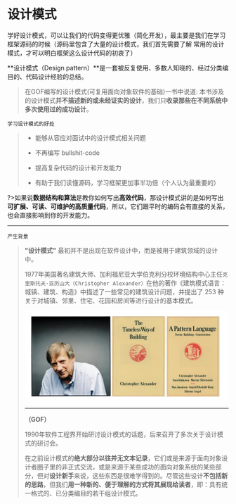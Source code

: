 # 设计模式

学好设计模式，可以让我们的代码变得更优雅（简化开发），最主要是我们在学习框架源码的时候（源码里包含了大量的设计模式，我们首先需要了解 常用的设计模式，才可以明白框架这么设计代码的初衷了）

**设计模式（Design pattern）**是一套被反复使用、多数人知晓的、经过分类编目的、代码设计经验的总结。

> 在GOF编写的设计模式(可复用面向对象软件的基础)一书中说道:  本书涉及的设计模式**并不描述新的或未经证实的设计**，我们只**收录那些在不同系统中多次使用过的成功设计**。

`学习设计模式的好处`

> - 能够从容应对面试中的设计模式相关问题
>
> - 不再编写 bullshit-code
>
> - 提高复杂代码的设计和开发能力
>
> - 有助于我们读懂源码，学习框架更加事半功倍（个人认为最重要的）
>

?>如果说**数据结构和算法**是教你如何写出**高效代码**，那设计模式讲的是如何写出**可扩展、可读、可维护的高质量代码**，所以，它们跟平时的编码会有直接的关系，也会直接影响到你的开发能力。

------

`产生背景`

> **"设计模式"** 最初并不是出现在软件设计中，而是被用于建筑领域的设计中。
>
> 1977年美国著名建筑大师、加利福尼亚大学伯克利分校环境结构中心主任`克里斯托夫·亚历山大（Christopher Alexander）`在他的著作《建筑模式语言：城镇、建筑、构造》中描述了一些常见的建筑设计问题，并提出了 253 种关于对城镇、邻里、住宅、花园和房间等进行设计的基本模式。
>
> ![](imgs\image-20220113152017462.png)
>
> ------
>
> **（GOF）**
>
> 1990年软件工程界开始研讨设计模式的话题，后来召开了多次关于设计模式的研讨会。
>
> 在之前设计模式的**绝大部分以往并无文本记录**，它们或是来源于面向对象设计者圈子里的非正式交流，或是来源于某些成功的面向对象系统的某些部分，但对**设计新手**来说，这些东西是很难学得到的。尽管这些设计**不包括新的思路**，但我们**用一种新的、便于理解的方式将其展现给读者**，即：具有统一格式的、已分类编目的若干组设计模式。


